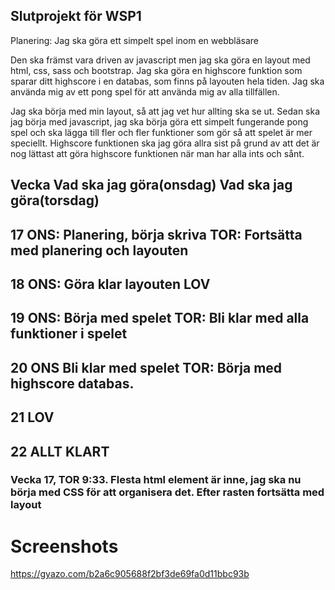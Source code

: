 ## Slutprojekt för WSP1

Planering: Jag ska göra ett simpelt spel inom en webbläsare

Den ska främst vara driven av javascript men jag ska göra en layout med html, css, sass och bootstrap.
Jag ska göra en highscore funktion som sparar ditt highscore i en databas, som finns på layouten hela tiden.
Jag ska använda mig av ett pong spel för att använda mig av alla tillfällen.

Jag ska börja med min layout, så att jag vet hur allting ska se ut. Sedan ska jag börja med javascript, jag ska börja göra ett simpelt fungerande pong spel och ska lägga till fler och fler funktioner som gör så att spelet är mer speciellt. Highscore funktionen ska jag göra allra sist på grund av att det är nog lättast att göra highscore funktionen när man har alla ints och sånt. 

## Vecka	Vad ska jag göra(onsdag)	Vad ska jag göra(torsdag)
## 17		ONS: Planering, börja skriva    TOR: Fortsätta med planering och layouten
## 18		ONS: Göra klar layouten         LOV
## 19		ONS: Börja med spelet           TOR: Bli klar med alla funktioner i spelet
## 20		ONS Bli klar med spelet         TOR: Börja med highscore databas. 
## 21		LOV
## 22	ALLT KLART	


### Vecka 17, TOR 9:33. Flesta html element är inne, jag ska nu börja med CSS för att organisera det. Efter rasten fortsätta med layout



# Screenshots
https://gyazo.com/b2a6c905688f2bf3de69fa0d11bbc93b
